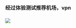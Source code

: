 ### 经过体验测试推荐机场，vpn

### ![](https://komarev.com/ghpvc/?username=loveTHElife&color=green&style=flat&label=ProfileViews)
